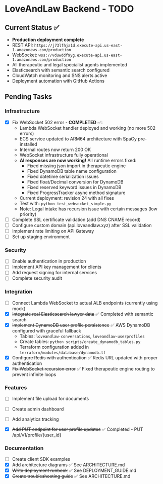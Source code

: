 # LoveAndLaw Backend - TODO

## Current Status ✅
- **Production deployment complete**
- REST API: `https://j73lfhja1d.execute-api.us-east-1.amazonaws.com/production`
- WebSocket: `wss://vduwddf9yg.execute-api.us-east-1.amazonaws.com/production`
- All therapeutic and legal specialist agents implemented
- Elasticsearch with semantic search configured
- CloudWatch monitoring and SNS alerts active
- Deployment automation with GitHub Actions

## Pending Tasks

### Infrastructure  
- [x] Fix WebSocket 502 error - **COMPLETED** ✅:
  - Lambda WebSocket handler deployed and working (no more 502 errors)
  - ECS service updated to ARM64 architecture with SpaCy pre-installed
  - Internal routes now return 200 OK
  - WebSocket infrastructure fully operational
  - **AI responses are now working!** All runtime errors fixed:
    - Fixed missing json import in therapeutic engine
    - Fixed DynamoDB table name configuration
    - Fixed datetime serialization issues
    - Fixed float/Decimal conversion for DynamoDB
    - Fixed reserved keyword issues in DynamoDB
    - Fixed ProgressTracker async method signature
  - Current deployment: revision 24 with all fixes
  - Test with: `python test_websocket_simple.py`
  - Note: Legal intake has recursion issue with certain messages (low priority)
- [ ] Complete SSL certificate validation (add DNS CNAME record)
- [ ] Configure custom domain (api.loveandlaw.xyz) after SSL validation
- [ ] Implement rate limiting on API Gateway
- [ ] Set up staging environment

### Security
- [ ] Enable authentication in production
- [ ] Implement API key management for clients
- [ ] Add request signing for internal services
- [ ] Complete security audit

### Integration
- [ ] Connect Lambda WebSocket to actual ALB endpoints (currently using mock)
- [x] ~~Integrate real Elasticsearch lawyer data~~ ✅ Completed with semantic search
- [x] ~~Implement DynamoDB user profile persistence~~ ✅ AWS DynamoDB configured with graceful fallback
  - Tables: `loveandlaw-conversations`, `loveandlaw-userprofiles`
  - Create tables: `python scripts/create_dynamodb_tables.py`
  - Terraform configuration added in `terraform/modules/database/dynamodb.tf`
- [x] ~~Configure Redis with authentication~~ ✅ Redis URL updated with proper authentication
- [x] ~~Fix WebSocket recursion error~~ ✅ Fixed therapeutic engine routing to prevent infinite loops

### Features
- [ ] Implement file upload for documents
- [ ] Create admin dashboard
- [ ] Add analytics tracking
- [x] ~~Add PUT endpoint for user profile updates~~ ✅ Completed - PUT /api/v1/profile/{user_id}


### Documentation
- [ ] Create client SDK examples
- [x] ~~Add architecture diagrams~~ ✅ See ARCHITECTURE.md
- [x] ~~Write deployment runbook~~ ✅ See DEPLOYMENT_GUIDE.md
- [x] ~~Create troubleshooting guide~~ ✅ See ARCHITECTURE.md